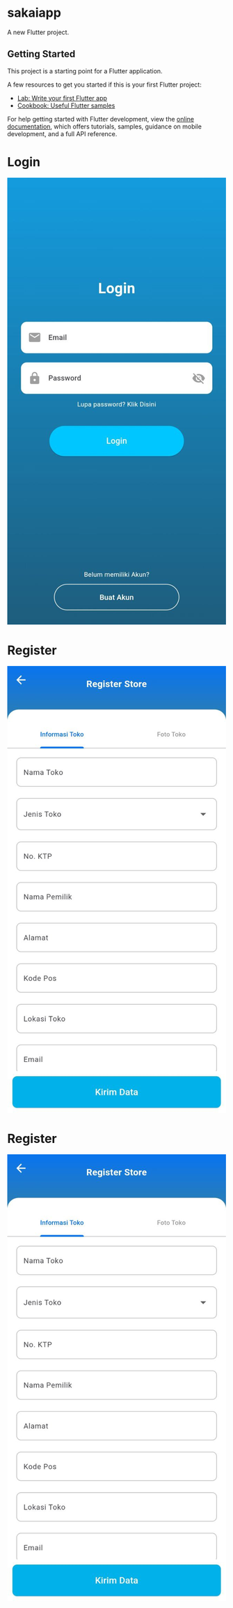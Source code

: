 # sakaiapp

A new Flutter project.

## Getting Started

This project is a starting point for a Flutter application.

A few resources to get you started if this is your first Flutter project:

- [Lab: Write your first Flutter app](https://docs.flutter.dev/get-started/codelab)
- [Cookbook: Useful Flutter samples](https://docs.flutter.dev/cookbook)

For help getting started with Flutter development, view the
[online documentation](https://docs.flutter.dev/), which offers tutorials,
samples, guidance on mobile development, and a full API reference.

# Login
![Project Image](dist/photo_2024-12-20_23-10-58.jpg)

# Register
![Project Image](dist/photo_2024-12-20_23-11-01.jpg)

# Register
![Project Image](dist/photo_2024-12-20_23-11-01.jpg)
